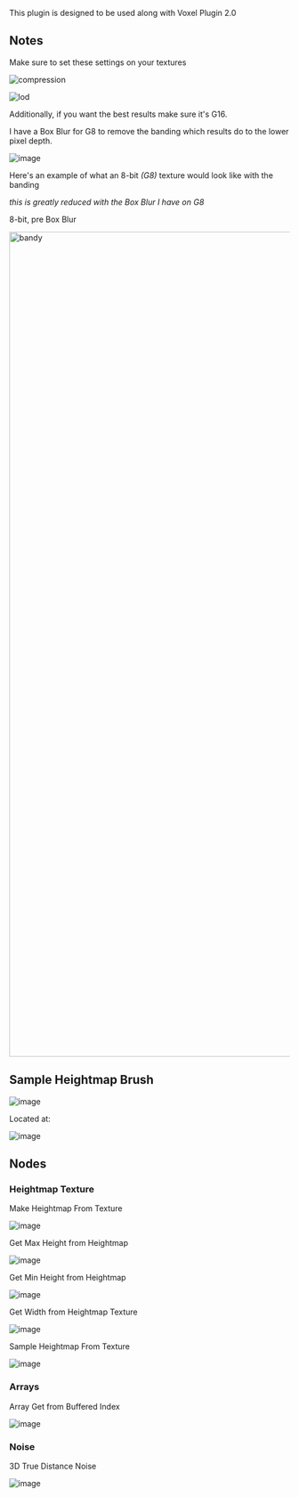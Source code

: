 This plugin is designed to be used along with Voxel Plugin 2.0

## Notes
Make sure to set these settings on your textures

![compression](https://github.com/DanWaheed/VoxelExtraPlugin/assets/117957636/0b6c5b6d-7b95-44b0-8bec-0308fcd4ec9c)

![lod](https://github.com/DanWaheed/VoxelExtraPlugin/assets/117957636/f1e8aead-754b-4369-a0d7-29343ac90baf)

Additionally, if you want the best results make sure it's G16.

I have a Box Blur for G8 to remove the banding which results do to the lower pixel depth.

![image](https://github.com/DanWaheed/VoxelExtraPlugin/assets/117957636/18fac62b-fa2b-4f7c-955e-198ae42ec3a5)

Here's an example of what an 8-bit *(G8)* texture would look like with the banding

*this is greatly reduced with the Box Blur I have on G8*

8-bit, pre Box Blur

<img width="1482" alt="bandy" src="https://github.com/DanWaheed/VoxelExtraPlugin/assets/117957636/2eb8a04e-e8ee-4528-a65b-73e4c4785085">



## Sample Heightmap Brush
![image](https://github.com/DanWaheed/VoxelExtraPlugin/assets/117957636/6858c6ca-d7da-4cec-82cf-cd01cc92bb45)

Located at:

![image](https://github.com/DanWaheed/VoxelExtraPlugin/assets/117957636/d9a77473-e927-4758-954f-0dee50f0f86b)

## Nodes

### Heightmap Texture
Make Heightmap From Texture

![image](https://github.com/DanWaheed/VoxelExtraPlugin/assets/117957636/3335b394-5f35-40cd-a3fa-4c361c08284d)

Get Max Height from Heightmap

![image](https://github.com/DanWaheed/VoxelExtraPlugin/assets/117957636/a1b4f817-d7b7-4fbd-8ea9-50f1b16a7b18)

Get Min Height from Heightmap

![image](https://github.com/DanWaheed/VoxelExtraPlugin/assets/117957636/26b94842-d44d-4408-8d3d-3a8670d8f35c)

Get Width from Heightmap Texture

![image](https://github.com/DanWaheed/VoxelExtraPlugin/assets/117957636/f3d78966-5177-4b8b-acf7-9c6ad2b1b7fc)

Sample Heightmap From Texture

![image](https://github.com/DanWaheed/VoxelExtraPlugin/assets/117957636/d63d705e-3d27-4176-9343-ba868fc5637b)

### Arrays
Array Get from Buffered Index

![image](https://github.com/DanWaheed/VoxelExtraPlugin/assets/117957636/1cce12cb-3204-4d19-93ac-05509d8c83e5)

### Noise
3D True Distance Noise

![image](https://github.com/DanWaheed/VoxelExtraPlugin/assets/117957636/7ec67c8e-01eb-4086-aa7d-5457251d92ac)
